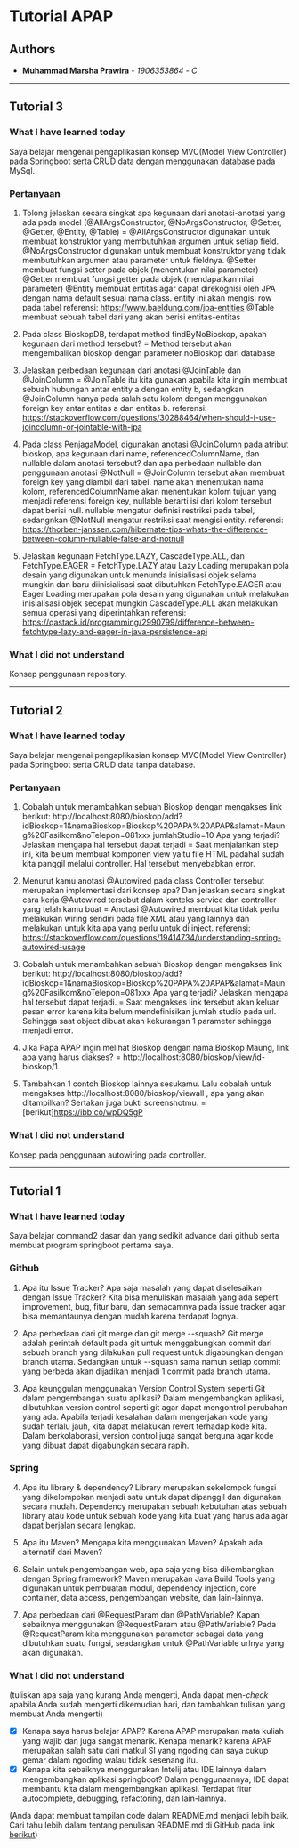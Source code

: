 # Tutorial APAP
## Authors
* **Muhammad Marsha Prawira** - *1906353864* - *C*
---
## Tutorial 3
### What I have learned today
Saya belajar mengenai pengaplikasian konsep MVC(Model View Controller) pada Springboot serta CRUD data dengan menggunakan database pada MySql.
### Pertanyaan
1. Tolong jelaskan secara singkat apa kegunaan dari anotasi-anotasi yang ada pada model (@AllArgsConstructor, @NoArgsConstructor, @Setter, @Getter, @Entity, @Table)
= @AllArgsConstructor digunakan untuk membuat konstruktor yang membutuhkan argumen untuk setiap field.
@NoArgsConstructor digunakan untuk membuat konstruktor yang tidak membutuhkan argumen atau parameter untuk fieldnya.
@Setter membuat fungsi setter pada objek (menentukan nilai parameter)
@Getter membuat fungsi getter pada objek (mendapatkan nilai parameter)
@Entity membuat entitas agar dapat direkognisi oleh JPA dengan nama default sesuai nama class. entity ini akan mengisi row pada tabel
referensi: https://www.baeldung.com/jpa-entities
@Table membuat sebuah tabel dari yang akan berisi entitas-entitas

2. Pada class BioskopDB, terdapat method findByNoBioskop, apakah kegunaan dari method tersebut?
= Method tersebut akan mengembalikan bioskop dengan parameter noBioskop dari database

3. Jelaskan perbedaan kegunaan dari anotasi @JoinTable dan @JoinColumn
= @JoinTable itu kita gunakan apabila kita ingin membuat sebuah hubungan antar entity a dengan entity b, sedangkan @JoinColumn hanya pada salah satu kolom dengan menggunakan foreign key antar entitas a dan entitas b.
referensi: https://stackoverflow.com/questions/30288464/when-should-i-use-joincolumn-or-jointable-with-jpa

4. Pada class PenjagaModel, digunakan anotasi @JoinColumn pada atribut bioskop, apa kegunaan dari name, referencedColumnName, dan nullable dalam anotasi tersebut? dan apa perbedaan nullable dan penggunaan anotasi @NotNull
= @JoinColumn tersebut akan membuat foreign key yang diambil dari tabel. name akan menentukan nama kolom, referencedColumnName akan menentukan kolom tujuan yang menjadi referensi foreign key, nullable berarti isi dari kolom tersebut dapat berisi null. nullable mengatur definisi restriksi pada tabel, sedangnkan @NotNull mengatur restriksi saat mengisi entity.
referensi: https://thorben-janssen.com/hibernate-tips-whats-the-difference-between-column-nullable-false-and-notnull

5. Jelaskan kegunaan FetchType.LAZY, CascadeType.ALL, dan FetchType.EAGER
= 
FetchType.LAZY atau Lazy Loading merupakan pola desain yang digunakan untuk menunda inisialisasi objek selama mungkin dan baru diinisialisasi saat dibutuhkan
FetchType.EAGER atau Eager Loading merupakan pola desain yang digunakan untuk melakukan inisialisasi objek secepat mungkin 
CascadeType.ALL akan melakukan semua operasi yang diperintahkan
referensi: https://qastack.id/programming/2990799/difference-between-fetchtype-lazy-and-eager-in-java-persistence-api

### What I did not understand
Konsep penggunaan repository.

---
## Tutorial 2
### What I have learned today
Saya belajar mengenai pengaplikasian konsep MVC(Model View Controller) pada Springboot serta CRUD data tanpa database.
### Pertanyaan
1. Cobalah untuk menambahkan sebuah Bioskop dengan mengakses link berikut:
http://localhost:8080/bioskop/add?idBioskop=1&namaBioskop=Bioskop%20PAPA%20APAP&alamat=Maung%20Fasilkom&noTelepon=081xxx jumlahStudio=10 
Apa yang terjadi? Jelaskan mengapa hal tersebut dapat terjadi
= Saat menjalankan step ini, kita belum membuat komponen view yaitu file HTML padahal sudah kita panggil melalui controller. Hal tersebut menyebabkan error.

2. Menurut kamu anotasi @Autowired pada class Controller tersebut merupakan implementasi dari konsep apa? Dan jelaskan secara singkat cara kerja @Autowired tersebut dalam konteks service dan controller yang telah kamu buat
= Anotasi @Autowired membuat kita tidak perlu melakukan wiring sendiri pada file XML atau yang lainnya dan melakukan untuk kita apa yang perlu untuk di inject.
referensi: https://stackoverflow.com/questions/19414734/understanding-spring-autowired-usage 

3. Cobalah untuk menambahkan sebuah Bioskop dengan mengakses link berikut:
http://localhost:8080/bioskop/add?idBioskop=1&namaBioskop=Bioskop%20PAPA%20APAP&alamat=Maung%20Fasilkom&noTelepon=081xxx Apa yang terjadi? Jelaskan mengapa hal tersebut dapat terjadi.
= Saat mengakses link tersebut akan keluar pesan error karena kita belum mendefinisikan jumlah studio pada url. Sehingga saat object dibuat akan kekurangan 1 parameter sehingga menjadi error.

4. Jika Papa APAP ingin melihat Bioskop dengan nama Bioskop Maung, link apa yang harus diakses?
= http://localhost:8080/bioskop/view/id-bioskop/1

5. Tambahkan 1 contoh Bioskop lainnya sesukamu. Lalu cobalah untuk mengakses http://localhost:8080/bioskop/viewall , apa yang akan ditampilkan? Sertakan juga bukti screenshotmu.
= [berikut]https://ibb.co/wpDQ5gP

### What I did not understand
Konsep pada penggunaan autowiring pada controller.

---
## Tutorial 1
### What I have learned today
Saya belajar command2 dasar dan yang sedikit advance dari github serta membuat program springboot pertama saya.
### Github
1. Apa itu Issue Tracker? Apa saja masalah yang dapat diselesaikan dengan Issue Tracker?
Kita bisa menuliskan masalah yang ada seperti improvement, bug, fitur baru, dan semacamnya pada issue tracker agar bisa memantaunya dengan mudah karena terdapat lognya.

2. Apa perbedaan dari git merge dan git merge --squash?
Git merge adalah perintah default pada git untuk menggabungkan commit dari sebuah branch yang dilakukan pull request untuk digabungkan dengan branch utama. Sedangkan untuk --squash sama namun setiap commit yang berbeda akan dijadikan menjadi 1 commit pada branch utama.

3. Apa keunggulan menggunakan Version Control System seperti Git dalam pengembangan suatu aplikasi?
Dalam mengembangkan aplikasi, dibutuhkan version control seperti git agar dapat mengontrol perubahan yang ada. Apabila terjadi kesalahan dalam mengerjakan kode yang sudah terlalu jauh, kita dapat melakukan revert terhadap kode kita. Dalam berkolaborasi, version control juga sangat berguna agar kode yang dibuat dapat digabungkan secara rapih.

### Spring
4. Apa itu library & dependency?
Library merupakan sekelompok fungsi yang dikelompokan menjadi satu untuk dapat dipanggil dan digunakan secara mudah. Dependency merupakan sebuah kebutuhan atas sebuah library atau kode untuk sebuah kode yang kita buat yang harus ada agar dapat berjalan secara lengkap.

5. Apa itu Maven? Mengapa kita menggunakan Maven? Apakah ada alternatif dari Maven?


6. Selain untuk pengembangan web, apa saja yang bisa dikembangkan dengan Spring framework?
Maven merupakan Java Build Tools yang digunakan untuk pembuatan modul, dependency injection, core container, data access, pengembangan website, dan lain-lainnya.

7. Apa perbedaan dari @RequestParam dan @PathVariable? Kapan sebaiknya menggunakan @RequestParam atau @PathVariable?
Pada @RequestParam kita menggunakan parameter sebagai data yang dibutuhkan suatu fungsi, seadangkan untuk @PathVariable urlnya yang akan digunakan.

### What I did not understand
(tuliskan apa saja yang kurang Anda mengerti, Anda dapat men-_check_ apabila Anda sudah mengerti dikemudian hari, dan tambahkan tulisan yang membuat Anda mengerti)
- [x] Kenapa saya harus belajar APAP?
Karena APAP merupakan mata kuliah yang wajib dan juga sangat menarik. Kenapa menarik? karena APAP merupakan salah satu dari matkul SI yang ngoding dan saya cukup gemar dalam ngoding walau tidak sesenang itu.
- [x] Kenapa kita sebaiknya menggunakan Intelij atau IDE lainnya dalam mengembangkan aplikasi springboot?
Dalam penggunaannya, IDE dapat membantu kita dalam mengembangkan aplikasi. Terdapat fitur autocomplete, debugging, refactoring, dan lain-lainnya.

(Anda dapat membuat tampilan code dalam README.md menjadi lebih baik. Cari tahu
lebih dalam tentang penulisan README.md di GitHub pada link
[berikut](https://help.github.com/en/articles/basic-writing-and-formatting-syntax))